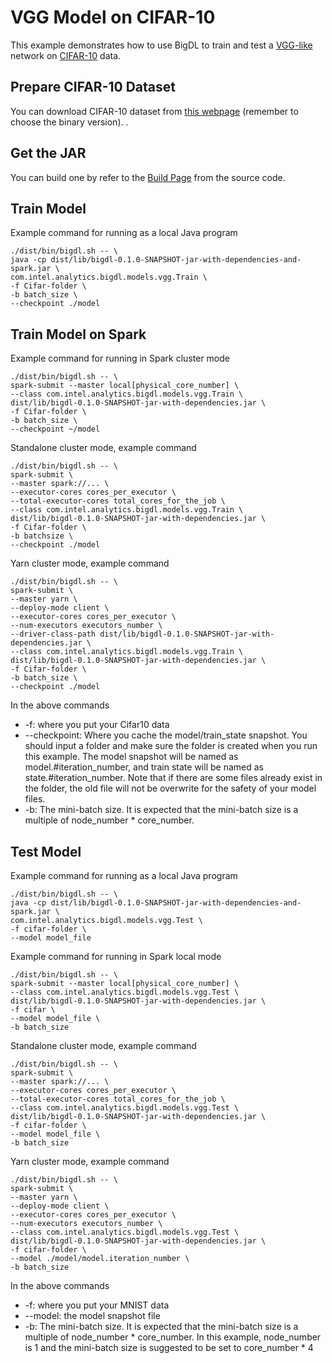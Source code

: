 # VGG Model on CIFAR-10
This example demonstrates how to use BigDL to train and test a [VGG-like](http://torch.ch/blog/2015/07/30/cifar.html) network on [CIFAR-10](https://www.cs.toronto.edu/~kriz/cifar.html) data.

## Prepare CIFAR-10 Dataset
You can download CIFAR-10 dataset from [this webpage](https://www.cs.toronto.edu/~kriz/cifar.html) (remember to choose the binary version).
.

## Get the JAR
You can build one by refer to the
[Build Page](https://github.com/intel-analytics/BigDL/wiki/Build-Page) from the source code.

## Train Model
Example command for running as a local Java program
```
./dist/bin/bigdl.sh -- \
java -cp dist/lib/bigdl-0.1.0-SNAPSHOT-jar-with-dependencies-and-spark.jar \
com.intel.analytics.bigdl.models.vgg.Train \
-f Cifar-folder \
-b batch_size \
--checkpoint ./model
```

## Train Model on Spark
Example command for running in Spark cluster mode
```
./dist/bin/bigdl.sh -- \
spark-submit --master local[physical_core_number] \
--class com.intel.analytics.bigdl.models.vgg.Train \
dist/lib/bigdl-0.1.0-SNAPSHOT-jar-with-dependencies.jar \
-f Cifar-folder \
-b batch_size \
--checkpoint ~/model
```

Standalone cluster mode, example command
```
./dist/bin/bigdl.sh -- \
spark-submit \
--master spark://... \
--executor-cores cores_per_executor \
--total-executor-cores total_cores_for_the_job \
--class com.intel.analytics.bigdl.models.vgg.Train \
dist/lib/bigdl-0.1.0-SNAPSHOT-jar-with-dependencies.jar \
-f Cifar-folder \
-b batchsize \
--checkpoint ./model
```
Yarn cluster mode, example command
```
./dist/bin/bigdl.sh -- \
spark-submit \
--master yarn \
--deploy-mode client \
--executor-cores cores_per_executor \
--num-executors executors_number \
--driver-class-path dist/lib/bigdl-0.1.0-SNAPSHOT-jar-with-dependencies.jar \
--class com.intel.analytics.bigdl.models.vgg.Train \
dist/lib/bigdl-0.1.0-SNAPSHOT-jar-with-dependencies.jar \
-f Cifar-folder \
-b batch_size \
--checkpoint ./model
```
In the above commands
* -f: where you put your Cifar10 data
* --checkpoint: Where you cache the model/train_state snapshot. You should input a folder and
make sure the folder is created when you run this example. The model snapshot will be named as
model.#iteration_number, and train state will be named as state.#iteration_number. Note that if
there are some files already exist in the folder, the old file will not be overwrite for the
safety of your model files.
* -b: The mini-batch size. It is expected that the mini-batch size is a multiple of node_number * core_number.
## Test Model
Example command for running as a local Java program
```
./dist/bin/bigdl.sh -- \
java -cp dist/lib/bigdl-0.1.0-SNAPSHOT-jar-with-dependencies-and-spark.jar \
com.intel.analytics.bigdl.models.vgg.Test \
-f cifar-folder \
--model model_file
```

Example command for running in Spark local mode
```
./dist/bin/bigdl.sh -- \
spark-submit --master local[physical_core_number] \
--class com.intel.analytics.bigdl.models.vgg.Test \
dist/lib/bigdl-0.1.0-SNAPSHOT-jar-with-dependencies.jar \
-f cifar \
--model model_file \
-b batch_size
```

Standalone cluster mode, example command
```
./dist/bin/bigdl.sh -- \
spark-submit \
--master spark://... \
--executor-cores cores_per_executor \
--total-executor-cores total_cores_for_the_job \
--class com.intel.analytics.bigdl.models.vgg.Test \
dist/lib/bigdl-0.1.0-SNAPSHOT-jar-with-dependencies.jar \
-f cifar-folder \
--model model_file \
-b batch_size
```
Yarn cluster mode, example command
```
./dist/bin/bigdl.sh -- \
spark-submit \
--master yarn \
--deploy-mode client \
--executor-cores cores_per_executor \
--num-executors executors_number \
--class com.intel.analytics.bigdl.models.vgg.Test \
dist/lib/bigdl-0.1.0-SNAPSHOT-jar-with-dependencies.jar \
-f cifar-folder \
--model ./model/model.iteration_number \
-b batch_size
```
In the above commands
* -f: where you put your MNIST data
* --model: the model snapshot file
* -b: The mini-batch size. It is expected that the mini-batch size is a multiple of node_number * core_number. In this example, node_number is 1 and the mini-batch size is suggested to be set to core_number * 4
